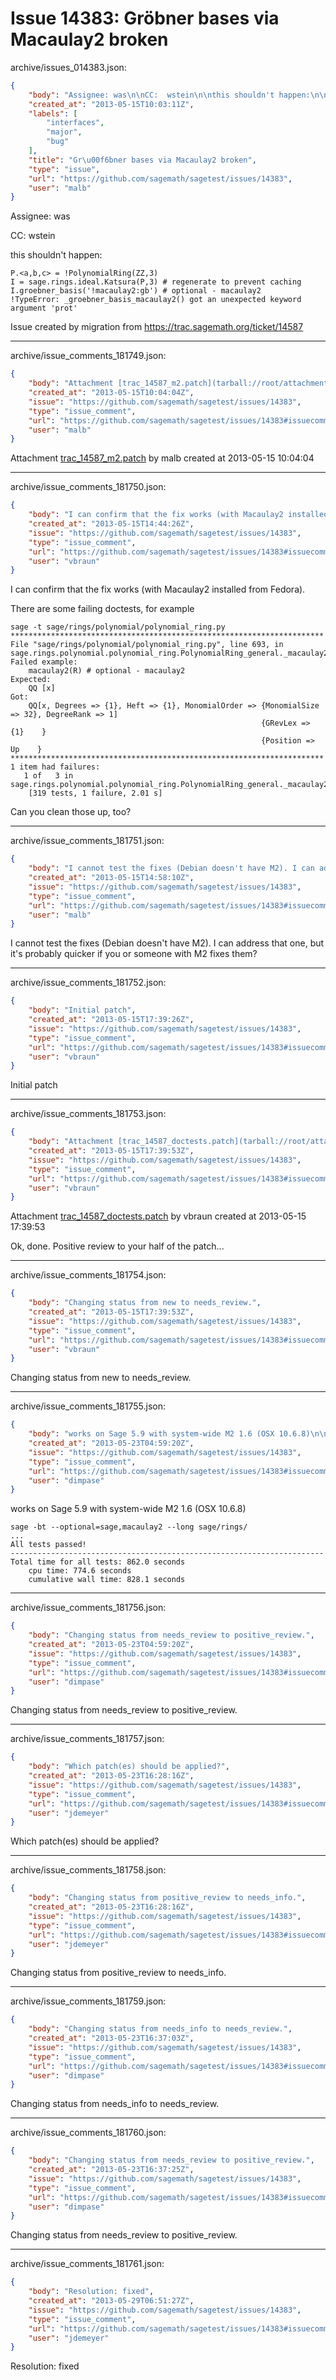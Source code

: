 # Issue 14383: Gröbner bases via Macaulay2 broken

archive/issues_014383.json:
```json
{
    "body": "Assignee: was\n\nCC:  wstein\n\nthis shouldn't happen:\n\n\n```\nP.<a,b,c> = !PolynomialRing(ZZ,3)\nI = sage.rings.ideal.Katsura(P,3) # regenerate to prevent caching\nI.groebner_basis('!macaulay2:gb') # optional - macaulay2\n!TypeError: _groebner_basis_macaulay2() got an unexpected keyword argument 'prot'\n```\n\n\nIssue created by migration from https://trac.sagemath.org/ticket/14587\n\n",
    "created_at": "2013-05-15T10:03:11Z",
    "labels": [
        "interfaces",
        "major",
        "bug"
    ],
    "title": "Gr\u00f6bner bases via Macaulay2 broken",
    "type": "issue",
    "url": "https://github.com/sagemath/sagetest/issues/14383",
    "user": "malb"
}
```
Assignee: was

CC:  wstein

this shouldn't happen:


```
P.<a,b,c> = !PolynomialRing(ZZ,3)
I = sage.rings.ideal.Katsura(P,3) # regenerate to prevent caching
I.groebner_basis('!macaulay2:gb') # optional - macaulay2
!TypeError: _groebner_basis_macaulay2() got an unexpected keyword argument 'prot'
```


Issue created by migration from https://trac.sagemath.org/ticket/14587





---

archive/issue_comments_181749.json:
```json
{
    "body": "Attachment [trac_14587_m2.patch](tarball://root/attachments/some-uuid/ticket14587/trac_14587_m2.patch) by malb created at 2013-05-15 10:04:04",
    "created_at": "2013-05-15T10:04:04Z",
    "issue": "https://github.com/sagemath/sagetest/issues/14383",
    "type": "issue_comment",
    "url": "https://github.com/sagemath/sagetest/issues/14383#issuecomment-181749",
    "user": "malb"
}
```

Attachment [trac_14587_m2.patch](tarball://root/attachments/some-uuid/ticket14587/trac_14587_m2.patch) by malb created at 2013-05-15 10:04:04



---

archive/issue_comments_181750.json:
```json
{
    "body": "I can confirm that the fix works (with Macaulay2 installed from Fedora). \n\nThere are some failing doctests, for example\n\n```\nsage -t sage/rings/polynomial/polynomial_ring.py\n**********************************************************************\nFile \"sage/rings/polynomial/polynomial_ring.py\", line 693, in sage.rings.polynomial.polynomial_ring.PolynomialRing_general._macaulay2_\nFailed example:\n    macaulay2(R) # optional - macaulay2\nExpected:\n    QQ [x]\nGot:\n    QQ[x, Degrees => {1}, Heft => {1}, MonomialOrder => {MonomialSize => 32}, DegreeRank => 1]\n                                                        {GRevLex => {1}    }\n                                                        {Position => Up    }\n**********************************************************************\n1 item had failures:\n   1 of   3 in sage.rings.polynomial.polynomial_ring.PolynomialRing_general._macaulay2_\n    [319 tests, 1 failure, 2.01 s]\n```\n\nCan you clean those up, too?",
    "created_at": "2013-05-15T14:44:26Z",
    "issue": "https://github.com/sagemath/sagetest/issues/14383",
    "type": "issue_comment",
    "url": "https://github.com/sagemath/sagetest/issues/14383#issuecomment-181750",
    "user": "vbraun"
}
```

I can confirm that the fix works (with Macaulay2 installed from Fedora). 

There are some failing doctests, for example

```
sage -t sage/rings/polynomial/polynomial_ring.py
**********************************************************************
File "sage/rings/polynomial/polynomial_ring.py", line 693, in sage.rings.polynomial.polynomial_ring.PolynomialRing_general._macaulay2_
Failed example:
    macaulay2(R) # optional - macaulay2
Expected:
    QQ [x]
Got:
    QQ[x, Degrees => {1}, Heft => {1}, MonomialOrder => {MonomialSize => 32}, DegreeRank => 1]
                                                        {GRevLex => {1}    }
                                                        {Position => Up    }
**********************************************************************
1 item had failures:
   1 of   3 in sage.rings.polynomial.polynomial_ring.PolynomialRing_general._macaulay2_
    [319 tests, 1 failure, 2.01 s]
```

Can you clean those up, too?



---

archive/issue_comments_181751.json:
```json
{
    "body": "I cannot test the fixes (Debian doesn't have M2). I can address that one, but it's probably quicker if you or someone with M2 fixes them?",
    "created_at": "2013-05-15T14:58:10Z",
    "issue": "https://github.com/sagemath/sagetest/issues/14383",
    "type": "issue_comment",
    "url": "https://github.com/sagemath/sagetest/issues/14383#issuecomment-181751",
    "user": "malb"
}
```

I cannot test the fixes (Debian doesn't have M2). I can address that one, but it's probably quicker if you or someone with M2 fixes them?



---

archive/issue_comments_181752.json:
```json
{
    "body": "Initial patch",
    "created_at": "2013-05-15T17:39:26Z",
    "issue": "https://github.com/sagemath/sagetest/issues/14383",
    "type": "issue_comment",
    "url": "https://github.com/sagemath/sagetest/issues/14383#issuecomment-181752",
    "user": "vbraun"
}
```

Initial patch



---

archive/issue_comments_181753.json:
```json
{
    "body": "Attachment [trac_14587_doctests.patch](tarball://root/attachments/some-uuid/ticket14587/trac_14587_doctests.patch) by vbraun created at 2013-05-15 17:39:53\n\nOk, done. Positive review to your half of the patch...",
    "created_at": "2013-05-15T17:39:53Z",
    "issue": "https://github.com/sagemath/sagetest/issues/14383",
    "type": "issue_comment",
    "url": "https://github.com/sagemath/sagetest/issues/14383#issuecomment-181753",
    "user": "vbraun"
}
```

Attachment [trac_14587_doctests.patch](tarball://root/attachments/some-uuid/ticket14587/trac_14587_doctests.patch) by vbraun created at 2013-05-15 17:39:53

Ok, done. Positive review to your half of the patch...



---

archive/issue_comments_181754.json:
```json
{
    "body": "Changing status from new to needs_review.",
    "created_at": "2013-05-15T17:39:53Z",
    "issue": "https://github.com/sagemath/sagetest/issues/14383",
    "type": "issue_comment",
    "url": "https://github.com/sagemath/sagetest/issues/14383#issuecomment-181754",
    "user": "vbraun"
}
```

Changing status from new to needs_review.



---

archive/issue_comments_181755.json:
```json
{
    "body": "works on Sage 5.9 with system-wide M2 1.6 (OSX 10.6.8)\n\n```\nsage -bt --optional=sage,macaulay2 --long sage/rings/\n...\nAll tests passed!\n----------------------------------------------------------------------\nTotal time for all tests: 862.0 seconds\n    cpu time: 774.6 seconds\n    cumulative wall time: 828.1 seconds\n```\n",
    "created_at": "2013-05-23T04:59:20Z",
    "issue": "https://github.com/sagemath/sagetest/issues/14383",
    "type": "issue_comment",
    "url": "https://github.com/sagemath/sagetest/issues/14383#issuecomment-181755",
    "user": "dimpase"
}
```

works on Sage 5.9 with system-wide M2 1.6 (OSX 10.6.8)

```
sage -bt --optional=sage,macaulay2 --long sage/rings/
...
All tests passed!
----------------------------------------------------------------------
Total time for all tests: 862.0 seconds
    cpu time: 774.6 seconds
    cumulative wall time: 828.1 seconds
```




---

archive/issue_comments_181756.json:
```json
{
    "body": "Changing status from needs_review to positive_review.",
    "created_at": "2013-05-23T04:59:20Z",
    "issue": "https://github.com/sagemath/sagetest/issues/14383",
    "type": "issue_comment",
    "url": "https://github.com/sagemath/sagetest/issues/14383#issuecomment-181756",
    "user": "dimpase"
}
```

Changing status from needs_review to positive_review.



---

archive/issue_comments_181757.json:
```json
{
    "body": "Which patch(es) should be applied?",
    "created_at": "2013-05-23T16:28:16Z",
    "issue": "https://github.com/sagemath/sagetest/issues/14383",
    "type": "issue_comment",
    "url": "https://github.com/sagemath/sagetest/issues/14383#issuecomment-181757",
    "user": "jdemeyer"
}
```

Which patch(es) should be applied?



---

archive/issue_comments_181758.json:
```json
{
    "body": "Changing status from positive_review to needs_info.",
    "created_at": "2013-05-23T16:28:16Z",
    "issue": "https://github.com/sagemath/sagetest/issues/14383",
    "type": "issue_comment",
    "url": "https://github.com/sagemath/sagetest/issues/14383#issuecomment-181758",
    "user": "jdemeyer"
}
```

Changing status from positive_review to needs_info.



---

archive/issue_comments_181759.json:
```json
{
    "body": "Changing status from needs_info to needs_review.",
    "created_at": "2013-05-23T16:37:03Z",
    "issue": "https://github.com/sagemath/sagetest/issues/14383",
    "type": "issue_comment",
    "url": "https://github.com/sagemath/sagetest/issues/14383#issuecomment-181759",
    "user": "dimpase"
}
```

Changing status from needs_info to needs_review.



---

archive/issue_comments_181760.json:
```json
{
    "body": "Changing status from needs_review to positive_review.",
    "created_at": "2013-05-23T16:37:25Z",
    "issue": "https://github.com/sagemath/sagetest/issues/14383",
    "type": "issue_comment",
    "url": "https://github.com/sagemath/sagetest/issues/14383#issuecomment-181760",
    "user": "dimpase"
}
```

Changing status from needs_review to positive_review.



---

archive/issue_comments_181761.json:
```json
{
    "body": "Resolution: fixed",
    "created_at": "2013-05-29T06:51:27Z",
    "issue": "https://github.com/sagemath/sagetest/issues/14383",
    "type": "issue_comment",
    "url": "https://github.com/sagemath/sagetest/issues/14383#issuecomment-181761",
    "user": "jdemeyer"
}
```

Resolution: fixed
